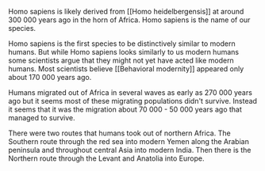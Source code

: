 Homo sapiens is likely derived from [[Homo heidelbergensis]] at around 300 000 years ago in the horn of Africa. Homo sapiens is the name of our species. 

Homo sapiens is the first species to be distinctively similar to modern humans. But while Homo sapiens looks similarly to us modern humans some scientists argue that they might not yet have acted like modern humans. Most scientists believe [[Behavioral modernity]] appeared only about 170 000 years ago.

Humans migrated out of Africa in several waves as early as 270 000 years ago but it seems most of these migrating populations didn't survive. Instead it seems that it was the migration about 70 000 - 50 000 years ago that managed to survive. 

There were two routes that humans took out of northern Africa. The Southern route through the red sea into modern Yemen along the Arabian peninsula and throughout central Asia into modern India. Then there is the Northern route through the Levant and Anatolia into Europe.